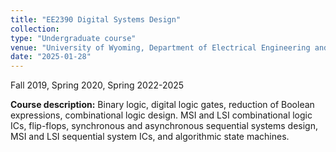 ```yaml
---
title: "EE2390 Digital Systems Design"
collection: 
type: "Undergraduate course"
venue: "University of Wyoming, Department of Electrical Engineering and Computer Science"
date: "2025-01-28"
---
```

Fall 2019, Spring 2020, Spring 2022-2025

**Course description:** Binary logic, digital logic gates, reduction of Boolean expressions, combinational logic design. MSI and LSI combinational logic ICs, flip-flops, synchronous and asynchronous sequential systems design, MSI and LSI sequential system ICs, and algorithmic state machines.
